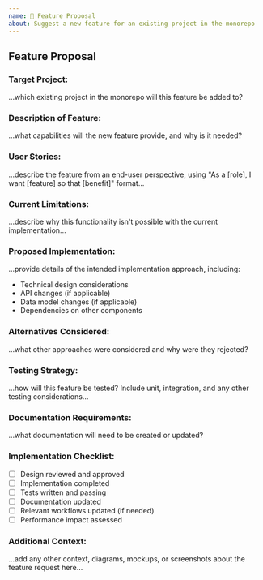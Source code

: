 ```yaml
---
name: 🚀 Feature Proposal
about: Suggest a new feature for an existing project in the monorepo
---
```


## Feature Proposal

### Target Project:
...which existing project in the monorepo will this feature be added to?

### Description of Feature:
...what capabilities will the new feature provide, and why is it needed?

### User Stories:
...describe the feature from an end-user perspective, using "As a [role], I want [feature] so that [benefit]" format...

### Current Limitations:
...describe why this functionality isn't possible with the current implementation...

### Proposed Implementation:
...provide details of the intended implementation approach, including:
- Technical design considerations
- API changes (if applicable)
- Data model changes (if applicable)
- Dependencies on other components

### Alternatives Considered:
...what other approaches were considered and why were they rejected?

### Testing Strategy:
...how will this feature be tested? Include unit, integration, and any other testing considerations...

### Documentation Requirements:
...what documentation will need to be created or updated?

### Implementation Checklist:
- [ ] Design reviewed and approved
- [ ] Implementation completed
- [ ] Tests written and passing
- [ ] Documentation updated
- [ ] Relevant workflows updated (if needed)
- [ ] Performance impact assessed

### Additional Context:
...add any other context, diagrams, mockups, or screenshots about the feature request here...
